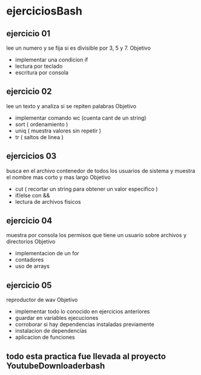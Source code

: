 # ejerciciosBash

## ejercicio 01
  lee un numero y se fija si es divisible por 3, 5 y 7.
  Objetivo
   - implementar una condicion if
   - lectura por teclado
   - escritura por consola
   
## ejercicio 02
  lee un texto y analiza si se repiten palabras
  Objetivo
   - implementar comando wc (cuenta cant de un string)
   - sort ( ordenamiento )
   - uniq ( muestra valores sin repetir )
   - tr ( saltos de linea )
  
## ejercicios 03
  busca en el archivo contenedor de todos los usuarios de sistema y muestra el nombre mas corto y mas largo
  Objetivo
   - cut ( recortar un string para obtener un valor especifico )
   - if/else con &&
   - lectura de archivos fisicos
   
## ejercicio 04
  muestra por consola los permisos que tiene un usuario sobre archivos y directorios
  Objetivo
   - implementacion de un for
   - contadores
   - uso de arrays
   
 ## ejercicio 05
  reproductor de wav
  Objetivo
  - implementar todo lo conocido en ejercicios anteriores
  - guardar en variables ejecuciones
  - corroborar si hay dependencias instaladas previamente
  - instalacion de dependencias
  - aplicacion de funciones

## todo esta practica fue llevada al proyecto YoutubeDownloaderbash
